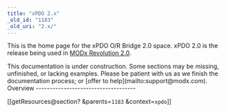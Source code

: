 ```yaml
---
title: "xPDO 2.x"
_old_id: "1183"
_old_uri: "2.x/"
---
```


This is the home page for the xPDO O/R Bridge 2.0 space. xPDO 2.0 is the release being used in [MODx Revolution 2.0](revolution/2.x/ "Home").

<div class="note">This documentation is under construction. Some sections may be missing, unfinished, or lacking examples. Please be patient with us as we finish the documentation process; or [offer to help](mailto:support@modx.com).</div><a name="Home-Overview"></a>Overview
------------------------------------

 \[\[getResources@section? &parents=`1183` &context=`xpdo`\]\]